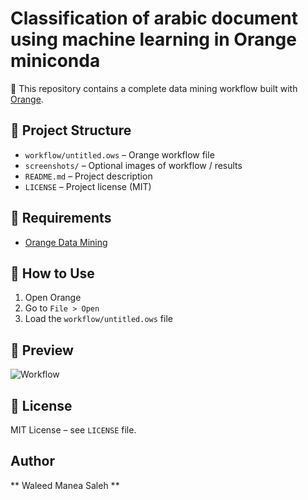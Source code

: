 # Classification of arabic document using machine learning in Orange miniconda

🎯 This repository contains a complete data mining workflow built with [Orange](https://orangedatamining.com/).

## 📁 Project Structure

- `workflow/untitled.ows` – Orange workflow file
- `screenshots/` – Optional images of workflow / results
- `README.md` – Project description
- `LICENSE` – Project license (MIT)

## 🔧 Requirements

- [Orange Data Mining](https://orangedatamining.com/download/)

## 🚀 How to Use

1. Open Orange
2. Go to `File > Open`
3. Load the `workflow/untitled.ows` file

## 📸 Preview

![Workflow](screenshots/diagram.png)

## 🧾 License

MIT License – see `LICENSE` file.

## Author 
** Waleed Manea Saleh **
